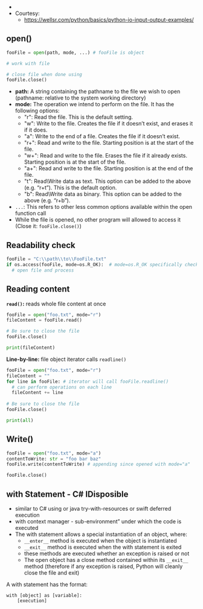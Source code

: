 * 
* Courtesy:
  * https://wellsr.com/python/basics/python-io-input-output-examples/

## open()
```python
fooFile = open(path, mode, ...) # fooFile is object

# work with file

# close file when done using
fooFile.close()
```
* **path:** A string containing the pathname to the file we wish to open (pathname: relative to the system working directory)
* **mode:** The operation we intend to perform on the file. It has the following options:
  * "r": Read the file. This is the default setting.
  * "w": Write to the file. Creates the file if it doesn’t exist, and erases it if it does.
  * "a": Write to the end of a file. Creates the file if it doesn’t exist.
  * "r+": Read and write to the file. Starting position is at the start of the file.
  * "w+": Read and write to the file. Erases the file if it already exists. Starting position is at the start of the file.
  * "a+": Read and write to the file. Starting position is at the end of the file.
  * "t": Read\Write data as text. This option can be added to the above (e.g. “r+t”). This is the default option.
  * "b": Read\Write data as binary. This option can be added to the above (e.g. “r+b”).
* `...`: This refers to other less common options available within the open function call
* While the file is opened, no other program will allowed to access it (Close it: `fooFile.close()`)

## Readability check
```python
fooFile = "C:\\path\\to\\FooFile.txt"
if os.access(fooFile, mode=os.R_OK):  # mode=os.R_OK specifically checks readability
  # open file and process
```

## Reading content
**`read()`:** reads whole file content at once
```python
fooFile = open("foo.txt", mode="r")
fileContent = fooFile.read()

# Be sure to close the file
fooFile.close()

print(fileContent)
```

**Line-by-line:** file object iterator calls `readline()`
```python
fooFile = open("foo.txt", mode="r")
fileContent = ""
for line in fooFile: # iterator will call fooFile.readline()
  # can perform operations on each line
  fileContent += line
 
# Be sure to close the file 
fooFile.close()

print(all)
```

## Write()
```python
fooFile = open("foo.txt", mode="a")
contentToWrite: str = "foo bar baz"
fooFile.write(contentToWrite) # appending since opened with mode="a"

fooFile.close()
```

## with Statement - C# IDisposible
* similar to C# using or java try-with-resources or swift deferred execution
* with context manager - sub-environment” under which the code is executed
* The with statement allows a special instantiation of an object, where:
  * `__enter__` method is executed when the object is instantiated
  * `__exit__` method is executed when the with statement is exited
  * these methods are executed whether an exception is raised or not
  * The open object has a close method contained within its `__exit__` method (therefore if any exception is raised, Python will cleanly close the file and exit)

A with statement has the format:
```text
with [object] as [variable]:
	[execution]
```
